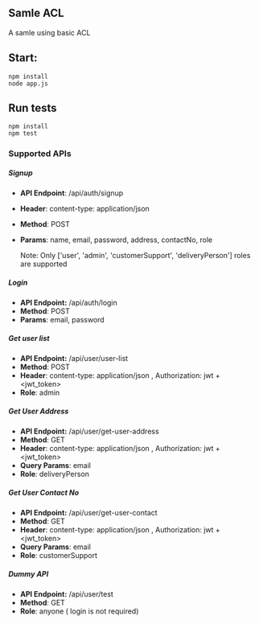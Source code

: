 ## Samle ACL

A samle using basic ACL

## Start:
    npm install
    node app.js

## Run tests
    npm install
    npm test

### Supported APIs

##### Signup

- **API Endpoint**: /api/auth/signup
- **Header**: content-type: application/json
- **Method**: POST
- **Params**: name, email, password, address, contactNo, role

    Note: Only ['user', 'admin', 'customerSupport', 'deliveryPerson'] roles are supported

##### Login

- **API Endpoint:** /api/auth/login
- **Method**: POST
- **Params**: email, password

##### Get user list

- **API Endpoint:** /api/user/user-list
- **Method**: POST
- **Header**: content-type: application/json , Authorization: jwt + <jwt_token>
- **Role**: admin

##### Get User Address

- **API Endpoint:** /api/user/get-user-address
- **Method**: GET
- **Header**: content-type: application/json , Authorization: jwt + <jwt_token>
- **Query Params**: email
- **Role**: deliveryPerson


##### Get User Contact No

- **API Endpoint:** /api/user/get-user-contact
- **Method**: GET
- **Header**: content-type: application/json , Authorization: jwt + <jwt_token>
- **Query Params**: email
- **Role**: customerSupport

##### Dummy API

- **API Endpoint:** /api/user/test
- **Method**: GET
- **Role**: anyone ( login is not required)






